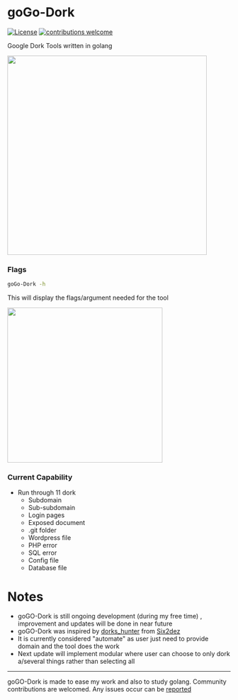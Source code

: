# goGo-Dork

[![License](https://img.shields.io/badge/license-MIT-_red.svg)](https://opensource.org/licenses/MIT)
[![contributions welcome](https://img.shields.io/badge/contributions-welcome-brightgreen.svg?style=flat)](https://github.com/7imbitz/goGO-Dork/issues)

Google Dork Tools written in golang 

<img src="https://user-images.githubusercontent.com/26263598/202352303-0a49c358-53b7-4bc3-8932-9246ef8e1b1d.png" height="450">

### Flags
```bash
goGo-Dork -h
```

This will display the flags/argument needed for the tool

<img src="https://user-images.githubusercontent.com/26263598/202352900-c1af4465-02b1-4d5e-93d8-e1a8ba95291c.png" height="350">

### Current Capability
- Run through 11 dork
    - Subdomain
    - Sub-subdomain
    - Login pages
    - Exposed document
    - .git folder
    - Wordpress file
    - PHP error
    - SQL error
    - Config file
    - Database file
    
 # Notes

- goGO-Dork is still ongoing development (during my free time) , improvement and updates will be done in near future
- goGO-Dork was inspired by [dorks_hunter](https://github.com/six2dez/dorks_hunter) from [Six2dez](https://twitter.com/Six2dez)
- It is currently considered "automate" as user just need to provide domain and the tool does the work
- Next update will implement modular where user can choose to only dork a/several things rather than selecting all

-----

goGO-Dork is made to ease my work and also to study golang. Community contributions are welcomed. Any issues occur can be [reported](https://github.com/7imbitz/goGO-Dork/issues) 
